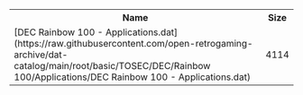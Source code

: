 <table>
<tr><th>Name</th><th>Size</th></tr>
<tr><td>
[DEC Rainbow 100 - Applications.dat](https://raw.githubusercontent.com/open-retrogaming-archive/dat-catalog/main/root/basic/TOSEC/DEC/Rainbow 100/Applications/DEC Rainbow 100 - Applications.dat)
</td><td>4114</td></tr>
</table>
